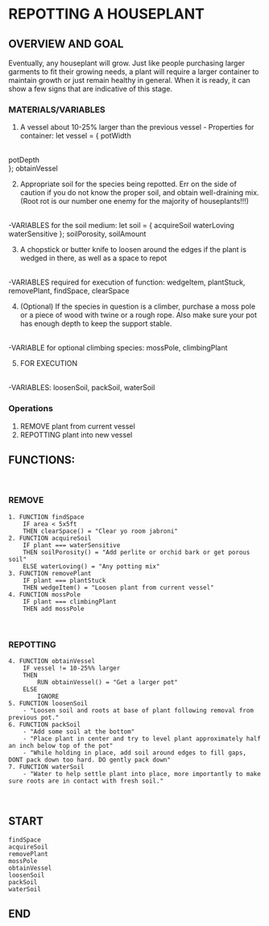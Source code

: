 # REPOTTING A HOUSEPLANT

## OVERVIEW AND GOAL

Eventually, any houseplant will grow. Just like people purchasing larger garments to fit their growing needs, a plant will require a larger container to maintain growth or just remain healthy in general. When it is ready, it can show a few signs that are indicative of this stage.
<br>

### MATERIALS/VARIABLES

1. A vessel about 10-25% larger than the previous vessel
        - Properties for container: let vessel = {
            potWidth 
<br>
            potDepth
<br>
        };
        obtainVessel
<br>

2. Appropriate soil for the species being repotted. Err on the side of caution if you do not know the proper soil, and obtain well-draining mix. (Root rot is our number one enemy for the majority of houseplants!!!)
<br>
        -VARIABLES for the soil medium: let soil = { 
            acquireSoil
            waterLoving
            waterSensitive
        };
        soilPorosity, soilAmount
<br>

3. A chopstick or butter knife to loosen around the edges if the plant is wedged in there, as well as a space to repot
<br>
        -VARIABLES required for execution of function: wedgeItem, plantStuck, removePlant, findSpace, clearSpace
<br>

4. (Optional) If the species in question is a climber, purchase a moss pole or a piece of wood with twine or a rough rope. Also make sure your pot has enough depth to keep the support stable.
<br> 
        -VARIABLE for optional climbing species: mossPole, climbingPlant
<br>

5. FOR EXECUTION
<br>
        -VARIABLES: loosenSoil, packSoil, waterSoil
<br>

### Operations

1. REMOVE plant from current vessel
2. REPOTTING plant into new vessel

## FUNCTIONS:
<br>

### REMOVE
    1. FUNCTION findSpace
        IF area < 5x5ft 
        THEN clearSpace() = "Clear yo room jabroni"
    2. FUNCTION acquireSoil
        IF plant === waterSensitive
        THEN soilPorosity() = "Add perlite or orchid bark or get porous soil"
        ELSE waterLoving() = "Any potting mix"
    3. FUNCTION removePlant
        IF plant === plantStuck
        THEN wedgeItem() = "Loosen plant from current vessel"
    4. FUNCTION mossPole
        IF plant === climbingPlant
        THEN add mossPole
<br>

### REPOTTING
    4. FUNCTION obtainVessel
        IF vessel != 10-25%% larger
        THEN 
            RUN obtainVessel() = "Get a larger pot"
        ELSE
            IGNORE
    5. FUNCTION loosenSoil 
        - "Loosen soil and roots at base of plant following removal from previous pot."
    6. FUNCTION packSoil
        - "Add some soil at the bottom"
        - "Place plant in center and try to level plant approximately half an inch below top of the pot"
        - "While holding in place, add soil around edges to fill gaps, DONT pack down too hard. DO gently pack down"
    7. FUNCTION waterSoil
        - "Water to help settle plant into place, more importantly to make sure roots are in contact with fresh soil."
<br>

## START
    findSpace
    acquireSoil
    removePlant
    mossPole
    obtainVessel
    loosenSoil
    packSoil
    waterSoil
## END